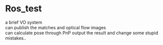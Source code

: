 # Ros_test
a brief VO system  
can publish the matches and optical flow images  
can calculate pose through PnP
 output the result and change some stupid mistakes..
